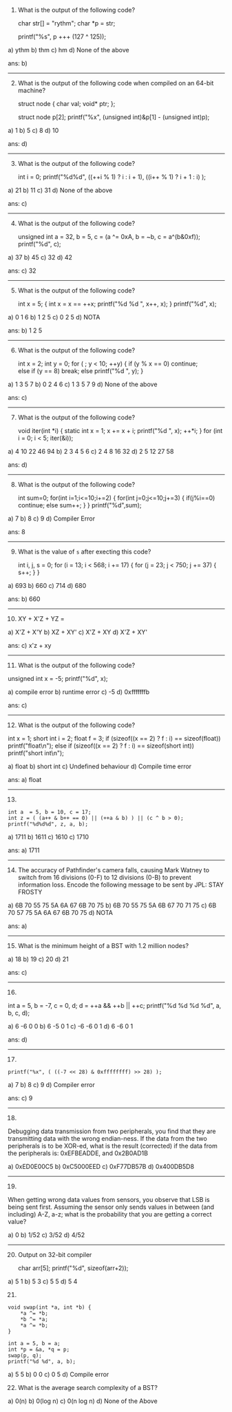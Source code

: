 1) What is the output of the following code?

	char str[] = "rythm";
	char *p = str;

	printf("%s", p +++ (127 ^ 125));

a) ythm
b) thm
c) hm
d) None of the above

ans: b)

--------------------------------------------------------------------------------

2) What is the output of the following code when compiled on an 64-bit machine?

	struct node {
		char val;
		void* ptr;
	};

	struct node p[2];
	printf("%x", (unsigned int)&p[1] - (unsigned int)p);

a) 1
b) 5
c) 8
d) 10

ans: d)

--------------------------------------------------------------------------------

3) What is the output of the following code?

	int i = 0;
	printf("%d%d", ((++i % 1) ? i : i + 1), ((i++ % 1) ? i + 1 : i) );

a) 21
b) 11
c) 31
d) None of the above

ans: c)

--------------------------------------------------------------------------------

4) What is the output of the following code?

	unsigned int a = 32, b = 5, c = (a ^= 0xA, b = ~b, c = a^(b&0xf));
	printf("%d", c);

a) 37
b) 45
c) 32
d) 42

ans: c) 32

--------------------------------------------------------------------------------

5) What is the output of the following code?

	int x = 5;
	{
		int x = x == ++x;
		printf("%d %d ", x++, x);
	}
	printf("%d", x);

a) 0 1 6
b) 1 2 5
c) 0 2 5
d) NOTA

ans: b) 1 2 5

--------------------------------------------------------------------------------

6) What is the output of the following code?

	int x = 2;
	int y = 0;
	for ( ; y < 10; ++y) {
		if (y % x == 0)
			continue;  
		else if (y == 8)
			break;
		else
			printf("%d ", y);
	}

a) 1 3 5 7
b) 0 2 4 6
c) 1 3 5 7 9
d) None of the above

ans: c)

--------------------------------------------------------------------------------

7) What is the output of the following code?

	void iter(int *i) {
		static int x = 1;
		x += x + i;
		printf("%d ", x);
		++*i;
	}
	for (int i = 0; i < 5; iter(&i));

a) 4 10 22 46 94
b) 2 3 4 5 6
c) 2 4 8 16 32
d) 2 5 12 27 58

ans: d) 

--------------------------------------------------------------------------------

8) What is the output of the following code?

	int sum=0;
	for(int i=1;i<=10;i+=2)  {
		for(int j=0;j<=10;j+=3) {
			if(j%i==0)
				continue;
			else
				sum++;
		}
	}
	printf("%d",sum);

a) 7
b) 8
c) 9
d) Compiler Error

ans: 8

--------------------------------------------------------------------------------

9) What is the value of `s` after execting this code?

	int i, j, s = 0;
	for (i = 13; i < 568; i += 17) {
		for (j = 23; j < 750; j += 37) {
			s++;
		}
	}

a) 693
b) 660
c) 714
d) 680

ans: b) 660

--------------------------------------------------------------------------------

10) XY + X'Z + YZ = 

a) X'Z + X'Y
b) XZ + XY'
c) X'Z + XY
d) X'Z + XY'

ans: c) x'z + xy

--------------------------------------------------------------------------------

11) What is the output of the following code?

  unsigned int x = -5;
  printf("%d", x);

a) compile error
b) runtime error
c) -5
d) 0xfffffffb

ans: c) 

--------------------------------------------------------------------------------

12) What is the output of the following code?

  int x = 1;
  short int i = 2;
  float f = 3;
  if (sizeof((x == 2) ? f : i) == sizeof(float))
      printf("float\n");
  else if (sizeof((x == 2) ? f : i) == sizeof(short int))
      printf("short int\n");


a) float
b) short int
c) Undefined behaviour
d) Compile time error


ans: a) float

--------------------------------------------------------------------------------

13)

	int a  = 5, b = 10, c = 17;
	int z = ( (a++ & b++ == 0) || (++a & b) ) || (c ^ b > 0);
	printf("%d%d%d", z, a, b);

a) 1711
b) 1611
c) 1610
c) 1710

ans: a) 1711

--------------------------------------------------------------------------------

14) The accuracy of Pathfinder's camera falls, causing Mark Watney to switch
from 16 divisions (0-F) to 12 divisions (0-B) to prevent information
loss. Encode the following message to be sent by JPL:
STAY FROSTY

a) 6B 70 55 75  5A 6A 67 6B 70 75
b) 6B 70 55 75  5A 6B 67 70 71 75
c) 6B 70 57 75  5A 6A 67 6B 70 75
d) NOTA

ans: a)

--------------------------------------------------------------------------------

15) What is the minimum height of a BST with 1.2 million nodes?

a) 18
b) 19
c) 20
d) 21

ans: c)

--------------------------------------------------------------------------------

16) 

  int a = 5, b = -7, c = 0, d;
  d = ++a && ++b || ++c;
  printf("%d %d %d %d", a, b, c, d);

a) 6 -6 0 0
b) 6 -5 0 1
c) -6 -6 0 1
d) 6 -6 0 1

ans: d)

--------------------------------------------------------------------------------

17)

	printf("%x", ( ((-7 << 28) & 0xffffffff) >> 28) );

a) 7
b) 8
c) 9
d) Compiler error

ans: c) 9

--------------------------------------------------------------------------------

18)

Debugging data transmission from two peripherals, you find that they
are transmitting data with the wrong endian-ness. If the data from the two
peripherals is to be XOR-ed, what is the result (corrected) if
the data from the peripherals is: 0xEFBEADDE, and 0x2B0AD1B

a) 0xED0E00C5
b) 0xC5000EED
c) 0xF77DB57B
d) 0x400DB5D8

--------------------------------------------------------------------------------

19)

When getting wrong data values from sensors, you observe that LSB is being sent
first. Assuming the sensor only sends values in between (and including) A-Z, a-z;
what is the probability that you are getting a correct value?

a) 0
b) 1/52
c) 3/52
d) 4/52

--------------------------------------------------------------------------------

20) Output on 32-bit compiler

	char arr[5];
	printf("%d", sizeof(arr+2));

a) 5 1
b) 5 3
c) 5 5
d) 5 4


21) 

	void swap(int *a, int *b) {
		*a ^= *b;
		*b ^= *a;
		*a ^= *b;
	}

	int a = 5, b = a;
	int *p = &a, *q = p;
	swap(p, q);
	printf("%d %d", a, b);

a) 5 5
b) 0 0
c) 0 5
d) Compile error

22) What is the average search complexity of a BST?

a) 0(n)
b) 0(log n)
c) 0(n log n)
d) None of the Above

